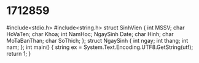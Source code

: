 # 1712859
#include<stdio.h>
#include<string.h>
struct SinhVien
{
	int MSSV;
	char HoVaTen;
	char Khoa;
	int NamHoc;
	NgaySinh Date;
	char Hinh;
	char MoTaBanThan;
	char SoThich;
};
struct NgaySinh
{
	int ngay;
	int thang;
	int nam;
};
int main()
{
	string ex = System.Text.Encoding.UTF8.GetString(utf);
	return 1;
}

